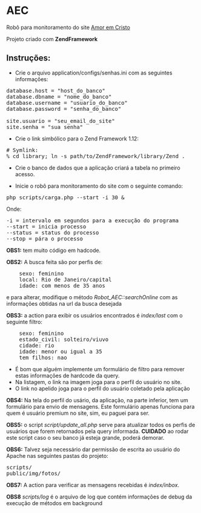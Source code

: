 AEC
===

Robô para monitoramento do site [Amor em Cristo](amoremcristo.com, "AEC - AmorEmCristo.com")

Projeto criado com **ZendFramework**

## Instruções:

- Crie o arquivo application/configs/senhas.ini com as seguintes informações:
<pre>
database.host = "host_do_banco"
database.dbname = "nome_do_banco"
database.username = "usuario_do_banco"
database.password = "senha_do_banco"

site.usuario = "seu_email_do_site"
site.senha = "sua_senha"
</pre>

- Crie o link simbólico para o Zend Framework 1.12:
<pre>
# Symlink:
% cd library; ln -s path/to/ZendFramework/library/Zend .
</pre>

- Crie o banco de dados que a aplicação criará a tabela no primeiro acesso.

- Inicie o robô para monitoramento do site com o seguinte comando:
<pre>
php scripts/carga.php --start -i 30 &
</pre>
Onde:
<pre>
-i = intervalo em segundos para a execução do programa
--start = inicia processo
--status = status do processo
--stop = pára o processo
</pre>

**OBS1:** tem muito código em hadcode.

**OBS2:** A busca feita são por perfis de:
<pre>
    sexo: feminino
    local: Rio de Janeiro/capital
    idade: com menos de 35 anos
</pre>
e para alterar, modifique o método *Robot_AEC::searchOnline* com as informações
obtidas na url da busca desejada

**OBS3:** a action para exibir os usuários encontrados é *index/last* com o seguinte filtro:
<pre>
    sexo: feminino
    estado_civil: solteiro/viuvo
    cidade: rio
    idade: menor ou igual a 35
    tem_filhos: nao
</pre>
- É bom que alguém implemente um formulário de filtro para remover estas 
informações de hardcode da query.
- Na listagem, o link na imagem joga para o perfil do usuário no site.
- O link no apelido joga para o perfil do usuário coletado pela aplicação

**OBS4:** Na tela do perfil do usário, da aplicação, na parte inferior, tem um 
formulário para envio de mensagens.
Este formulário apenas funciona para quem é usuário premium no site, sim, eu
paguei para ser.

**OBS5:** o script *script/update_all.php* serve para atualizar todos os perfis
de usuários que forem retornados pela query informada.
**CUIDADO** ao rodar este script caso o seu banco já esteja grande, poderá demorar.

**OBS6:** Talvez seja necessário dar permissão de escrita ao usuário do Apache
nas seguintes pastas do projeto:
<pre>
scripts/
public/img/fotos/
</pre>

**OBS7:** A action para verificar as mensagens recebidas é *index/inbox*.

**OBS8** *scripts/log* é o arquivo de log que contém informações de debug da
execução de métodos em background